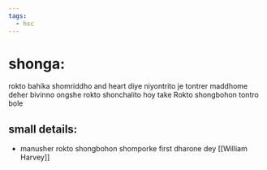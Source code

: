 ```yaml
---
tags:
  - hsc
---
```

# shonga:
rokto bahika shomriddho and heart diye niyontrito je tontrer maddhome deher bivinno ongshe rokto shonchalito hoy take Rokto shongbohon tontro bole

## small details:
- manusher rokto shongbohon shomporke first dharone dey [[William Harvey]] 